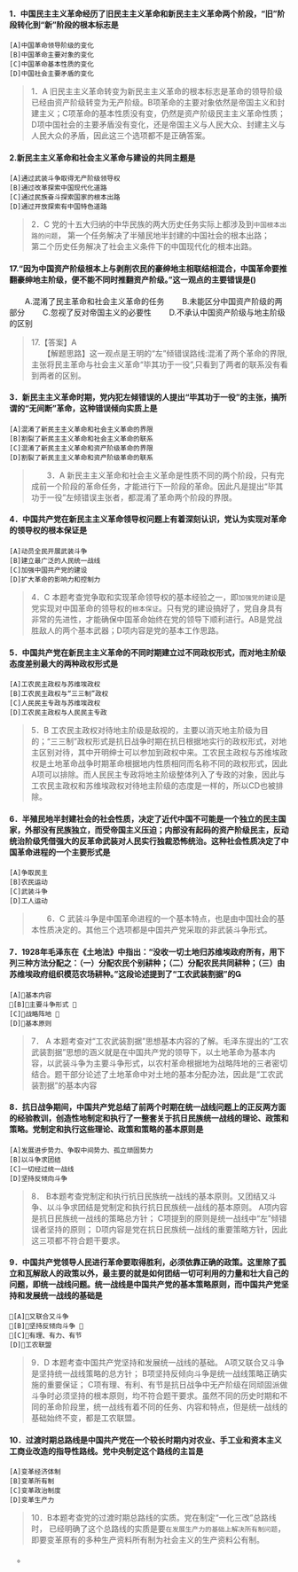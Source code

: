 #### 1．中国民主主义革命经历了旧民主主义革命和新民主主义革命两个阶段，“旧”阶段转化到“新”阶段的根本标志是
    [A]中国革命领导阶级的变化  
    [B]中国革命主要对象的变化  
    [C]中国革命基本性质的变化  
    [D]中国社会主要矛盾的变化  

>   1．A 旧民主主义革命转变为新民主主义革命的根本标志是革命的领导阶级已经由资产阶级转变为无产阶级。B项革命的主要对象依然是帝国主义和封建主义；C项革命的基本性质没有变，仍然是资产阶级民主主义革命性质；D项中国社会的主要矛盾没有变化，还是帝国主义与人民大众、封建主义与人民大众的矛盾，因此这三个选项都不是正确答案。

#### 2.新民主主义革命和社会主义革命与建设的共同主题是
    [A]通过武装斗争取得无产阶级领导权
    [B]通过改革探索中国现代化道路
    [C]通过民族奋斗探索国家的根本出路
    [D]通过开放探索有中国特色道路
>   2．C 党的十五大归纳的中华民族的两大历史任务实际上都涉及到`中国根本出路的问题`，
第一个任务解决了半殖民地半封建的中国社会的根本出路；   
第二个历史任务解决了社会主义条件下的中国现代化的根本出路。   

#### 17.“因为中国资产阶级根本上与剥削农民的豪绅地主相联结相混合，中国革命要推翻豪绅地主阶级，便不能不同时推翻资产阶级。”这一观点的主要错误是()
　　A.混淆了民主革命和社会主义革命的任务
　　B.未能区分中国资产阶级的两部分
　　C.忽视了反对帝国主义的必要性
　　D.不承认中国资产阶级与地主阶级的区别
>   17.【答案】A   
    　　【解题思路】这一观点是王明的“左”倾错误路线:混淆了两个革命的界限,主张将民主革命与社会主义革命“毕其功于一役”,只看到了两者的联系没有看到两者的区别。

#### 3．新民主主义革命时期，党内犯左倾错误的人提出“毕其功于一役”的主张，搞所谓的“无间断”革命，这种错误倾向实质上是
    [A]混淆了新民主主义革命和社会主义革命的界限
    [B]割裂了新民主主义革命和社会主义革命的联系
    [C]混淆了新民主主义革命和资产阶级革命的界限
    [D]割裂了新民主主义革命和资产阶级革命的联系
>   　　3．A 新民主主义革命和社会主义革命是性质不同的两个阶段，只有完成前一个阶段的革命任务，才能进行下一阶段的革命。因此凡是提出“毕其功于一役”左倾错误主张者，都混淆了革命两个阶段的界限。

#### 4．中国共产党在新民主主义革命领导权问题上有着深刻认识，党认为实现对革命的领导权的根本保证是
    [A]动员全民开展武装斗争 
    [B]建立最广泛的人民统一战线
    [C]加强中国共产党的建设 
    [D]扩大革命的影响力和控制力
>   4．C 本题考查党争取和实现革命领导权的基本经验之一，即`加强党的建设`是党实现对中国革命的领导权的`根本保证`。只有党的建设搞好了，党自身具有非常的先进性，才能确保中国革命始终在党的领导下顺利进行。AB是党战胜敌人的两个基本武器；D项内容是党的基本工作思路。

#### 5．中国共产党在新民主主义革命的不同时期建立过不同政权形式，而对地主阶级态度差别最大的两种政权形式是
    [A]工农民主政权与苏维埃政权
    [B]工农民主政权与“三三制”政权
    [C]人民民主专政与苏维埃政权
    [D]工农民主政权与人民民主专政
>   5．B 工农民主政权对待地主阶级是敌视的，主要以消灭地主阶级为目的；“三三制”政权形式是抗日战争时期在抗日根据地实行的政权形式，对地主区别对待，其中开明绅士可以参加到政权中来。工农民主政权与苏维埃政权是土地革命战争时期革命根据地内性质相同而名称不同的政权形式，因此A项可以排除。而人民民主专政将地主阶级整体列入了专政的对象，因此与工农民主政权和苏维埃政权对待地主阶级的态度是一样的，所以CD也被排除。
    

#### 6．半殖民地半封建社会的社会性质，决定了近代中国不可能是一个独立的民主国家，外部没有民族独立，而受帝国主义压迫；内部没有起码的资产阶级民主，反动统治阶级凭借强大的反革命武装对人民实行独裁恐怖统治。这种社会性质决定了中国革命进程的一个主要形式是
    [A]争取民主 
    [B]农民运动
    [C]武装斗争 
    [D]工人运动
>　　6．C 武装斗争是中国革命进程的一个基本特点，也是由中国社会的基本性质决定的。其他三个选项都是中国共产党采取的非武装斗争形式。

#### 7．1928年毛泽东在《土地法》中指出：“没收一切土地归苏维埃政府所有，用下列三种方法分配之：（一）分配农民个别耕种；（二）分配农民共同耕种；（三）由苏维埃政府组织模范农场耕种。”这段论述提到了“工农武装割据”的
    [A]基本内容 
    [B]主要斗争形式 
    [C]战略阵地 
    [D]基本原则
>   7． A 本题考查对“工农武装割据”思想基本内容的了解。毛泽东提出的“工农武装割据”思想的涵义就是在中国共产党的领导下，以土地革命为基本内容，以武装斗争为主要斗争形式，以农村革命根据地为战略阵地的三者密切结合。题干部分论述了土地革命中对土地的基本分配办法，因此是“工农武装割据”的基本内容

#### 8．抗日战争期间，中国共产党总结了前两个时期在统一战线问题上的正反两方面的经验教训，创造性地制定和执行了一整套关于抗日民族统一战线的理论、政策和策略。党制定和执行这些理论、政策和策略的基本原则是
    [A]发展进步势力、争取中间势力、孤立顽固势力
    [B]以斗争求团结
    [C]一切经过统一战线
    [D]坚持反倾向斗争
>   8． B本题考查党制定和执行抗日民族统一战线的基本原则。又团结又斗争、以斗争求团结是党制定和执行抗日民族统一战线的基本原则。
A项内容是抗日民族统一战线的策略总方针；
C项提到的原则是统一战线中“左”倾错误者坚持的原则；
D项内容是党在抗日民族统一战线的重要策略方针，因此这三项都不符合题干要求。

#### 9．中国共产党领导人民进行革命要取得胜利，必须依靠正确的政策。这里除了孤立和瓦解敌人的政策以外，最主要的就是如何团结一切可利用的力量和壮大自己的问题，即统一战线问题。统一战线是中国共产党的基本策略原则，而中国共产党坚持和发展统一战线的基础是
    [A]又联合又斗争 
    [B]坚持反倾向斗争 
    [C]有理、有力、有节 
    [D]工农联盟
>   9．D 本题考查中国共产党坚持和发展统一战线的基础。
A项又联合又斗争是坚持统一战线策略的总方针；
B项坚持反倾向斗争是统一战线策略正确实施的重要保证；
C项有理、有利、有节是抗日战争中无产阶级在同顽固派做斗争时必须坚持的根本原则，均不符合题干要求。虽然不同的历史时期和不同的革命阶段里，统一战线有着不同的任务、内容和特点，但是统一战线的基础始终不变，都是工农联盟。

#### 10．过渡时期总路线是中国共产党在一个较长时期内对农业、手工业和资本主义工商业改造的指导性路线。党中央制定这个路线的主旨是
    [A]变革经济体制 
    [B]变革所有制
    [C]变革政治制度 
    [D]变革生产力
>   10．B本题考查党的过渡时期总路线的实质。党在制定“一化三改”总路线时，
已经明确了这个总路线的实质是要`在发展生产力的基础上解决所有制问题`，
即要变革原有的多种生产资料所有制为社会主义的生产资料公有制。  












　。

　　



